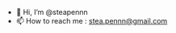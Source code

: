 - 👋 Hi, I’m @steapennn
- 📫 How to reach me : stea.pennn@gmail.com

<!---
steapennn/steapennn is a ✨ special ✨ repository because its `README.md` (this file) appears on your GitHub profile.
You can click the Preview link to take a look at your changes.
--->
